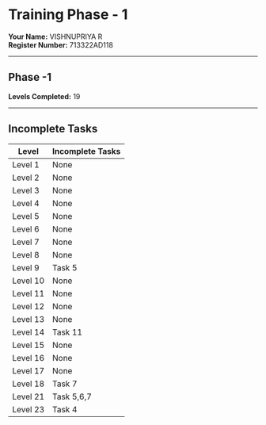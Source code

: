# Training Phase - 1

**Your Name:** VISHNUPRIYA R  
**Register Number:** 713322AD118  

---

## Phase -1

**Levels Completed:** 19

---

## Incomplete Tasks

| Level   | Incomplete Tasks |
|---------|------------------|
| Level 1 | None             |
| Level 2 | None             |
| Level 3 | None             |
| Level 4 | None             |
| Level 5 | None             |
| Level 6 | None             |
| Level 7 | None             | 
| Level 8 | None             |
| Level 9 | Task 5           |
| Level 10| None             |
| Level 11| None             |
| Level 12| None             |
| Level 13| None             |
| Level 14| Task 11          |
| Level 15| None             |
| Level 16| None             |
| Level 17| None             |
| Level 18| Task 7           |
| Level 21| Task 5,6,7       |
| Level 23| Task 4           |
